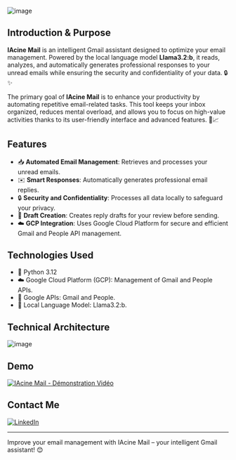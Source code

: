 ![image](https://github.com/user-attachments/assets/15f5f5d1-e529-4a0e-aa6c-8ebe6e04e1c4)


## Introduction & Purpose

**IAcine Mail** is an intelligent Gmail assistant designed to optimize your email management. Powered by the local language model **Llama3.2:b**, it reads, analyzes, and automatically generates professional responses to your unread emails while ensuring the security and confidentiality of your data. 🔒✨

The primary goal of **IAcine Mail** is to enhance your productivity by automating repetitive email-related tasks. This tool keeps your inbox organized, reduces mental overload, and allows you to focus on high-value activities thanks to its user-friendly interface and advanced features. 🚀📈


## Features

- 📥 **Automated Email Management**: Retrieves and processes your unread emails.
- ✉️ **Smart Responses**: Automatically generates professional email replies.
- 🔒 **Security and Confidentiality**: Processes all data locally to safeguard your privacy.
- 📝 **Draft Creation**: Creates reply drafts for your review before sending.
- ☁️ **GCP Integration**: Uses Google Cloud Platform for secure and efficient Gmail and People API management.

## Technologies Used

- 🐍 Python 3.12
- ☁️ Google Cloud Platform (GCP): Management of Gmail and People APIs.
- 🔗 Google APIs: Gmail and People.
- 🧠 Local Language Model: Llama3.2:b.


## Technical Architecture
![image](https://github.com/user-attachments/assets/28ab41df-26c1-442d-8df7-e16722383842)



## Demo

<a href="https://www.youtube.com/watch?v=AQH3z2Ee73g" target="_blank">
  <img src="https://img.youtube.com/vi/AQH3z2Ee73g/maxresdefault.jpg" alt="IAcine Mail - Démonstration Vidéo" style="max-width:100%; height:auto;">
</a>


## Contact Me

[![LinkedIn](https://img.shields.io/badge/LinkedIn-%230077B5.svg?style=for-the-badge&logo=linkedin&logoColor=white)](https://www.linkedin.com/in/yacine-mekideche/)

---------------------------------------------------------------------
Improve your email management with IAcine Mail – your intelligent Gmail assistant! 😊
